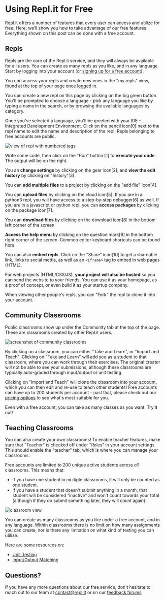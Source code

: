 # Using Repl.it for Free

Repl.it offers a number of features that every user can access and utilize for free.  Here, we'll show you how to take advantage of our free features.  Everything shown on this post can be done with a free account.

## Repls

Repls are the core of the Repl.it service, and they will always be available for all users.  You can create as many repls as you like, and in any language.  Start by logging into your account (or [signing up for a free account](/signup)).

You can access your repls and create new ones in the "my repls" view, found at the top of your page once logged in.

You can create a new repl on this page by clicking on the big green button.  You'll be prompted to choose a language - pick any language you like by typing a name in the search, or by browsing the available languages by category.

Once you've selected a language, you'll be greeted with your IDE - Integrated Development Environment.  Click on the pencil icon[0] next to the repl name to edit the name and description of the repl.  Repls belonging to free accounts are public.

![view of repl with numbered tags](/public/images/blog/repl-walkthrough-labels.png)

Write some code, then click on the "Run" button [1] to **execute your code**.  The output will be on the right.

You an **change settings** by clicking on the gear icon[2], and **view the edit history** by clicking on "history"[3].

You can **add multiple files** to a project by clicking on the "add file" icon[4].

You can **upload files** by clicking on the cloud icon[5].  If you are in a python3 repl, you will have access to a step-by-step debugger[6] as well.  If you are in a javascript or python repl, you can **access packages** by clicking on the package icon[7].

You can **download files** by clicking on the download icon[8] in the bottom left corner of the screen.

**Access the help menu** by clicking on the question mark[9] in the bottom right corner of the screen.  Common editor keyboard shortcuts can be found here.

You can also **embed repls**.  Click on the "Share" icon[10] to get a shareable link, links to social media, as well as an `<iframe>` tag to embed in web pages (HTML).

For web projects (HTML/CSS/JS), **your project will also be hosted** so you can send the website to your friends.  You can use it as your homepage, as a proof of concept, or even build it as your startup company.

When viewing other people's repls, you can "Fork" the repl to clone it into your account.

## Community Classrooms

Public classrooms show up under the Community tab at the top of the page.  These are classrooms created by other Repl.it users.

![screenshot of community classrooms](/public/images/blog/community-classrooms.png)

By clicking on a classroom, you can either "Take and Learn", or "Import and Teach".  Clicking on "Take and Learn" will add you as a student to that classroom, where you can work through their exercises.  The original creator will not be able to see your submissions, although these classrooms are typically auto-graded through input/output or unit testing.

Clicking on "Import and Teach" will clone the classroom into your account, which you can then edit and re-use to teach other students!  Free accounts can have up to 200 students per account - past that, please check out our [pricing options](/site/pricing) to see what's most suitable for you.

Even with a free account, you can take as many classes as you want.  Try it out!

## Teaching Classrooms

You can also create your own classrooms!  To enable teacher features, make sure that "Teacher" is checked off under "Roles" in your account settings.  This should enable the "teacher" tab, which is where you can manage your classrooms.

Free accounts are limited to 200 unique active students across *all* classrooms.  This means that:
* If you have one student in multiple classrooms, it will only be counted as one student.
* If you have a student that doesn't submit anything in a month, that student will be considered "inactive" and won't count towards your total (although if they do submit something later, they will count again).

![classroom view](/public/images/blog/classroom-view.png)

You can create as many classrooms as you like under a free account, and in any language.  Within classrooms there is no limit on how many assignments you can create, nor is there any limitation on what kind of testing you can utilize.

Here are some resources on:
* [Unit Testing](/site/docs/classrooms/autograding)
* [Input/Output Matching](/site/docs/classroom/autograding)

## Questions?

If you have any more questions about our free service, don't hesitate to reach out to our team at [contact@repl.it](mailto:contact@repl.it) or on our [feedback forums](/feedback)

